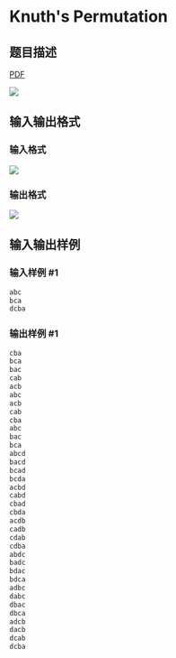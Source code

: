 # Knuth&#039;s Permutation

## 题目描述

[problemUrl]: https://uva.onlinejudge.org/index.php?option=com_onlinejudge&Itemid=8&category=12&page=show_problem&problem=1004

[PDF](https://uva.onlinejudge.org/external/100/p10063.pdf)

![](https://cdn.luogu.com.cn/upload/vjudge_pic/UVA10063/afe793a0a1fd42878b6e8e6807399472b991685d.png)

## 输入输出格式

### 输入格式

![](https://cdn.luogu.com.cn/upload/vjudge_pic/UVA10063/c931db59978a94823ba7495b7efd1a1638582dfb.png)

### 输出格式

![](https://cdn.luogu.com.cn/upload/vjudge_pic/UVA10063/46fa82719b5abf99ef622da264329d42590156df.png)

## 输入输出样例

### 输入样例 #1

```cpp
abc
bca
dcba
```


### 输出样例 #1

```cpp
cba
bca
bac
cab
acb
abc
acb
cab
cba
abc
bac
bca
abcd
bacd
bcad
bcda
acbd
cabd
cbad
cbda
acdb
cadb
cdab
cdba
abdc
badc
bdac
bdca
adbc
dabc
dbac
dbca
adcb
dacb
dcab
dcba
```


